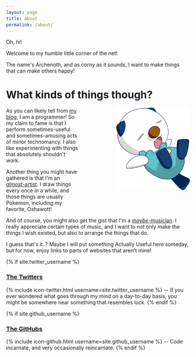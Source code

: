 ```yaml
---
layout: page
title: About
permalink: /about/
---
```


Oh, hi!

Welcome to my humble little corner of the net!

The name's Archenoth, and as corny as it sounds, I want to make things that can make others happy!

# What kinds of things though?
![Comfywott](/img/Comfywott.png "Oshawott!")
<style>
  img[alt=Comfywott]{
    float: right;
    margin-left: 100px;
    margin-bottom: 50px;
  }

  @media only screen and (max-width: 1400px) and (min-width: 600px) {
    img[alt=Comfywott]{
      max-width: 40%;
    }
  }
</style>

As you can likely tell from [my blog](/), I am a programmer! So my claim to fame is that I perform sometimes-useful and sometimes-amusing acts of minor technomancy. I also like experimenting with things that absolutely shouldn't work.

Another thing you might have gathered is that I'm an [*almost*-artist](//art.archenoth.com). I draw things every once in a while, and those things are usually Pokemon, including my favorite, Oshawott!

And of course, you might also get the gist that I'm a [*maybe*-musician](/moosics). I really appreciate certain types of music, and I want to not only make the things I wish existed, but also to arrange the things that do.

I guess that's it..? Maybe I will put something Actually Useful here someday, but for now, enjoy links to parts of websites that aren't mine!

{% if site.twitter_username %}
### [The Twitters](https://twitter.com/{{site.twitter_username}})
  {% include icon-twitter.html username=site.twitter_username %} -- If
  you ever wondered what goes through my mind on a day-to-day basis,
  you might be somewhere near something that resembles luck.
{% endif %}

{% if site.github_username %}
### [The GitHubs](https://github.com/{{site.github_username}})
  {% include icon-github.html username=site.github_username %} -- Code
  incarnate, and very occasionally reincarnate.
{% endif %}
